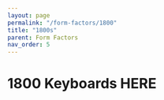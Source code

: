 ```yaml
---
layout: page
permalink: "/form-factors/1800"
title: "1800s"
parent: Form Factors
nav_order: 5
---
```

# 1800 Keyboards HERE
